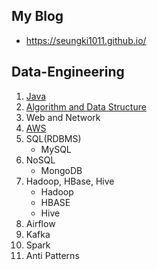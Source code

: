 ## My Blog

* https://seungki1011.github.io/

## Data-Engineering

1. [Java](https://github.com/seungki1011/Data-Engineering/blob/main/java/notes/JavaIndex.md)
2. [Algorithm and Data Structure]()
3. Web and Network
4. [AWS]()
5. SQL(RDBMS)
   * MySQL
6. NoSQL
   * MongoDB
7. Hadoop, HBase, Hive
   * Hadoop
   * HBASE
   * Hive
8. Airflow
9. Kafka
10. Spark
11. Anti Patterns


